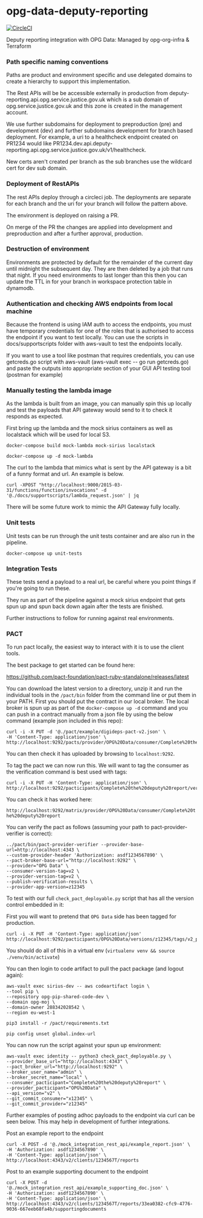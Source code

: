 # opg-data-deputy-reporting

[![CircleCI](https://circleci.com/gh/ministryofjustice/opg-data-deputy-reporting/tree/master.svg?style=svg)](https://circleci.com/gh/ministryofjustice/opg-data-deputy-reporting/tree/master)

Deputy reporting integration with OPG Data: Managed by opg-org-infra &amp; Terraform

### Path specific naming conventions

Paths are product and environment specific and use delegated domains to create a hierarchy
to support this implementation.

The Rest APIs will be be accessible externally in production from
deputy-reporting.api.opg.service.justice.gov.uk which is a
sub domain of opg.service.justice.gov.uk and this zone is created in the
management account.

We use further subdomains for deployment to preproduction (pre) and development (dev) and
further subdomains development for branch based deployment. For example, a uri to a
healthcheck endpoint created on PR1234 would like
PR1234.dev.api.deputy-reporting.api.opg.service.justice.gov.uk/v1/healthcheck.

New certs aren't created per branch as the sub branches use the wildcard cert for dev sub domain.

### Deployment of RestAPIs

The rest APIs deploy through a circleci job. The deployments are separate for each branch
and the uri for your branch will follow the pattern above.

The environment is deployed on raising a PR.

On merge of the PR the changes are applied into development and preproduction and after
a further approval, production.

### Destruction of environment

Environments are protected by default for the remainder of the current day until midnight the subsequent day.
They are then deleted by a job that runs that night. If you need environments to last longer than this then you can
update the TTL in for your branch in workspace protection table in dynamodb.

### Authentication and checking AWS endpoints from local machine

Because the frontend is using IAM auth to access the endpoints, you must have temporary
credentials for one of the roles that is authorised to access the endpoint if you want to
test locally. You can use the scripts in docs/supportscripts folder with aws-vault to test the
endpoints locally.

If you want to use a tool like postman that requires credentials, you can use getcreds.go script with
aws-vault (aws-vault exec <your-profile> -- go run getcreds.go) and paste the outputs into appropriate section
of your GUI API testing tool (postman for example)

### Manually testing the lambda image

As the lambda is built from an image, you can manually spin this up locally and test the payloads that API
gateway would send to it to check it responds as expected.

First bring up the lambda and the mock sirius containers as well as localstack which will be used for local S3.

```
docker-compose build mock-lambda mock-sirius localstack
```

```
docker-compose up -d mock-lambda
```

The curl to the lambda that mimics what is sent by the API gateway is a bit of a funny format and url.
An example is below.

```
curl -XPOST "http://localhost:9000/2015-03-31/functions/function/invocations" -d '@./docs/supportscripts/lambda_request.json' | jq
```

There will be some future work to mimic the API Gateway fully locally.

### Unit tests

Unit tests can be run through the unit tests container and are also run in the pipeline.

```
docker-compose up unit-tests
```

### Integration Tests

These tests send a payload to a real url, be careful where you point things if you're going to run these.

They run as part of the pipeline against a mock sirius endpoint that gets spun up and spun back down again
after the tests are finished.

Further instructions to follow for running against real environments.

### PACT

To run pact locally, the easiest way to interact with it is to use the client tools.

The best package to get started can be found here:

https://github.com/pact-foundation/pact-ruby-standalone/releases/latest

You can download the latest version to a directory, unzip it and run the individual tools
in the `/pact/bin` folder from the command line or put them in your PATH.
First you should put the contract in our local broker. The local broker is spun up as part
of the `docker-compose up -d` command and you can push in a contract manually from a json file
by using the below command (example json included in this repo):

```
curl -i -X PUT -d '@./pact/example/digideps-pact-v2.json' \
-H 'Content-Type: application/json' \
http://localhost:9292/pacts/provider/OPG%20Data/consumer/Complete%20the%20deputy%20report/version/x12345
```

You can then check it has uploaded by browsing to `localhost:9292`.

To tag the pact we can now run this. We will want to tag the consumer as
the verification command is best used with tags:

```
curl -i -X PUT -H 'Content-Type: application/json' \
http://localhost:9292/pacticipants/Complete%20the%20deputy%20report/versions/x12345/tags/v2
```

You can check it has worked here:

`http://localhost:9292/matrix/provider/OPG%20Data/consumer/Complete%20the%20deputy%20report`

You can verify the pact as follows (assuming your path to pact-provider-verifier is correct):

```
../pact/bin/pact-provider-verifier --provider-base-url=http://localhost:4343 \
--custom-provider-header 'Authorization: asdf1234567890' \
--pact-broker-base-url="http://localhost:9292" \
--provider="OPG Data" \
--consumer-version-tag=v2 \
--provider-version-tag=v2 \
--publish-verification-results \
--provider-app-version=z12345
```

To test with our full `check_pact_deployable.py` script that has all the version control embedded in it:

First you will want to pretend that `OPG Data` side has been tagged for production.

```
curl -i -X PUT -H 'Content-Type: application/json' http://localhost:9292/pacticipants/OPG%20Data/versions/z12345/tags/v2_production
```

You should do all of this in a virtual env (`virtualenv venv && source ./venv/bin/activate`)

You can then login to code artifact to pull the pact package (and logout again):

```
aws-vault exec sirius-dev -- aws codeartifact login \
--tool pip \
--repository opg-pip-shared-code-dev \
--domain opg-moj \
--domain-owner 288342028542 \
--region eu-west-1

pip3 install -r /pact/requirements.txt

pip config unset global.index-url
```

You can now run the script against your spun up environment:

```
aws-vault exec identity -- python3 check_pact_deployable.py \
--provider_base_url="http://localhost:4343" \
--pact_broker_url="http://localhost:9292" \
--broker_user_name="admin" \
--broker_secret_name="local" \
--consumer_pacticipant="Complete%20the%20deputy%20report" \
--provider_pacticipant="OPG%20Data" \
--api_version="v2" \
--git_commit_consumer="x12345" \
--git_commit_provider="z12345"
```

Further examples of posting adhoc payloads to the endpoint via curl can be seen below.
This may help in development of further integrations.

Post an example report to the endpoint

```
curl -X POST -d '@./mock_integration_rest_api/example_report.json' \
-H 'Authorization: asdf1234567890' \
-H 'Content-Type: application/json' \
http://localhost:4343/v2/clients/1234567T/reports
```

Post to an example supporting document to the endpoint

```
curl -X POST -d '@./mock_integration_rest_api/example_supporting_doc.json' \
-H 'Authorization: asdf1234567890' \
-H 'Content-Type: application/json' \
http://localhost:4343/v2/clients/1234567T/reports/33ea0382-cfc9-4776-9036-667eeb68fa4b/supportingdocuments
```
